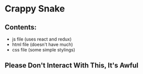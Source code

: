 # Crappy Snake

Contents:
------

+ js file (uses react and redux)
+ html file (doesn't have much)
+ css file (some simple stylings)

Please Don't Interact With This, It's Awful
------
